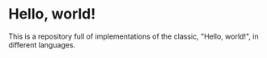 # Hello, world!
This is a repository full of implementations of the classic, "Hello, world!", in different languages.
